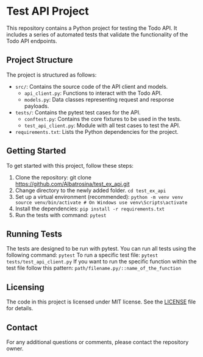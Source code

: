 # Test API Project

This repository contains a Python project for testing the Todo API. It includes a series of automated tests that validate the functionality of the Todo API endpoints.

## Project Structure

The project is structured as follows:

- `src/`: Contains the source code of the API client and models.
  - `api_client.py`: Functions to interact with the Todo API.
  - `models.py`: Data classes representing request and response payloads.
- `tests/`: Contains the pytest test cases for the API.
  - `conftest.py`: Contains the core fixtures to be used in the tests.
  - `test_api_client.py`: Module with all test cases to test the API.
- `requirements.txt`: Lists the Python dependencies for the project.

## Getting Started

To get started with this project, follow these steps:

1. Clone the repository: git clone https://github.com/Albatrosina/test_ex_api.git
2. Change directory to the newly added folder. ```cd test_ex_api```
3. Set up a virtual environment (recommended): ```python -m venv venv
source venv/bin/activate # On Windows use venv\Scripts\activate```
4. Install the dependencies: ```pip install -r requirements.txt```
5. Run the tests with command: ```pytest```
## Running Tests

The tests are designed to be run with pytest. You can run all tests using the following command:
```pytest```
To run a specific test file:
```pytest tests/test_api_client.py```
If you want to run the specific function within the test file follow this pattern:
```path/filename.py/::name_of_the_function```


## Licensing

The code in this project is licensed under MIT license. See the [LICENSE](LICENSE) file for details.

## Contact

For any additional questions or comments, please contact the repository owner.




